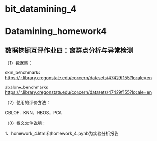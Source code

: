 # bit_datamining_4
# Datamining_homework4
## 数据挖掘互评作业四：离群点分析与异常检测

（1）数据集：

skin_benchmarks https://ir.library.oregonstate.edu/concern/datasets/47429f155?locale=en

abalone_benchmarks  https://ir.library.oregonstate.edu/concern/datasets/47429f155?locale=en

（2）使用的评价方法：

CBLOF，KNN，HBOS，PCA

（3）提交文件说明：

1、homework_4.html和homework_4.ipynb为实验分析报告
